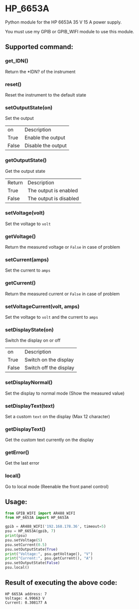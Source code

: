 # HP_6653A
Python module for the HP 6653A 35 V 15 A power supply.

You must use my GPIB or GPIB_WIFI module to use this module.

## Supported command:
### get_IDN()
Return the *IDN? of the instrument

### reset()
Reset the instrument to the default state

### setOutputState(on)
Set the output
<table>
  <tr><td>on</td><td>Description</td></tr>
  <tr><td>True</td><td>Enable the output</td></tr>
  <tr><td>False</td><td>Disable the output</td></tr>
</table>

### getOutputState()
Get the output state
<table>
  <tr><td>Return</td><td>Description</td></tr>
  <tr><td>True</td><td>The output is enabled</td></tr>
  <tr><td>False</td><td>The output is disabled</td></tr>
</table>

### setVoltage(volt)
Set the voltage to `volt`

### getVoltage()
Return the measured voltage or `False` in case of problem

### setCurrent(amps)
Set the current to `amps`

### getCurrent()
Return the measured current or `False` in case of problem

### setVoltageCurrent(volt, amps)
Set the voltage to `volt` and the current to `amps`

### setDisplayState(on)
Switch the display on or off
<table>
  <tr><td>on</td><td>Description</td></tr>
  <tr><td>True</td><td>Switch on the display</td></tr>
  <tr><td>False</td><td>Switch off the display</td></tr>
</table>

### setDisplayNormal()
Set the display to normal mode (Show the measured value) 

### setDisplayText(text)
Set a custom `text` on the display (Max 12 character)

### getDisplayText()
Get the custom text currently on the display

### getError()
Get the last error

### local()
Go to local mode (Reenable the front panel control)

## Usage:
```python
from GPIB_WIFI import AR488_WIFI
from HP_6653A import HP_6653A

gpib = AR488_WIFI('192.168.178.36', timeout=5)
psu = HP_6653A(gpib, 7)
print(psu)
psu.setVoltage(5)
psu.setCurrent(0.5)
psu.setOutputState(True)
print("Voltage:", psu.getVoltage(), "V")
print("Current:", psu.getCurrent(), "A")
psu.setOutputState(False)
psu.local()
```
## Result of executing the above code:
```
HP 6653A address: 7
Voltage: 4.99663 V
Current: 0.308177 A
```
